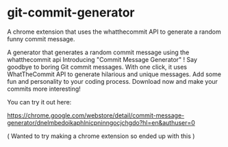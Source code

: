 # git-commit-generator
A chrome extension that uses the whatthecommit API to generate a random funny commit message.

A generator that generates a random commit message using the whatthecommit api
Introducing "Commit Message Generator" ! Say goodbye to boring Git commit messages. With one click, it uses WhatTheCommit API to generate hilarious and unique messages.
Add some fun and personality to your coding process. Download now and make your commits more interesting!

You can try it out here: 

https://chrome.google.com/webstore/detail/commit-message-generator/dnelmbedoikaphlnicpninngocjchgdo?hl=en&authuser=0

( Wanted to try making a chrome extension so ended up with this )
